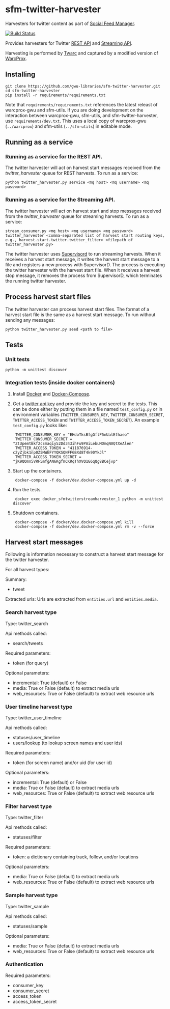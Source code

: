 # sfm-twitter-harvester
Harvesters for twitter content as part of [Social Feed Manager](http://gwu-libraries.github.io/sfm-ui).

[![Build Status](https://travis-ci.org/gwu-libraries/sfm-twitter-harvester.svg?branch=master)](https://travis-ci.org/gwu-libraries/sfm-twitter-harvester)

Provides harvesters for Twitter [REST API](https://dev.twitter.com/rest/public) and [Streaming API](https://dev.twitter.com/streaming/overview).

Harvesting is performed by [Twarc](https://github.com/edsu/twarc) and captured by a modified version of [WarcProx](https://github.com/gwu-libraries/warcprox).

## Installing
    git clone https://github.com/gwu-libraries/sfm-twitter-harvester.git
    cd sfm-twitter-harvester
    pip install -r requirements/requirements.txt

Note that `requirements/requirements.txt` references the latest releast of warcprox-gwu and sfm-utils.
If you are doing development on the interaction between warcprox-gwu, sfm-utils, and sfm-twitter-harvester,
use `requirements/dev.txt`. This uses a local copy of warcprox-gwu (`../warcprox`) and sfm-utils (`../sfm-utils`)
in editable mode.


## Running as a service
### Running as a service for the REST API.
The twitter harvester will act on harvest start messages received from the  *twitter_harvester* queue for REST harvests. To run as a service:

    python twitter_harvester.py service <mq host> <mq username> <mq password>

### Running as a service for the Streaming API.
The twitter harvester will act on harvest start and stop messages received from the *twitter_harvester* queue for streaming harvests. To run as a service:

    stream_consumer.py <mq host> <mq username> <mq password> twitter_harvester <comma-separated list of harvest start routing keys, e.g., harvest.start.twitter.twitter_filter> <filepath of twitter_harvester.py>
    
The twitter harvester uses [Supervisord](http://supervisord.org/) to run streaming harvests.  When it receives a harvest start message, it writes the harvest start message to a file and registers a new process with SupervisorD.  The process is executing the twitter harvester with the harvest start file.  When it receives a harvest stop message, it removes the process from SupervisorD, which terminates the running twitter harvester.

## Process harvest start files
The twitter harvester can process harvest start files. The format of a harvest start file is the same as a harvest start message.  To run without sending any messages:

    python twitter_harvester.py seed <path to file>

## Tests

### Unit tests
    python -m unittest discover

### Integration tests (inside docker containers)
1. Install [Docker](https://docs.docker.com/installation/) and [Docker-Compose](https://docs.docker.com/compose/install/).
2. Get a [twitter api key](https://apps.twitter.com/) and provide the key and secret to the tests. This can be done either by putting them in a file named `test_config.py` or in environment variables (`TWITTER_CONSUMER_KEY`,  `TWITTER_CONSUMER_SECRET`, `TWITTER_ACCESS_TOKEN` and `TWITTER_ACCESS_TOKEN_SECRET`).  An example `test_config.py` looks like:

        TWITTER_CONSUMER_KEY = "EHdoTksBfgGflP5nUalEfhaeo"
        TWITTER_CONSUMER_SECRET = "ZtUpemtBkf2cEmaqiy52Dd343ihFu9PAiLebuMOmqN0QtXeAlen"
        TWITTER_ACCESS_TOKEN = "411876914-c2yZjbk1np0Z5MWEFYYQKSQNFFGBXd8T4k90YkJl"
        TWITTER_ACCESS_TOKEN_SECRET = "jK9QOmn5VRF5mfgAN6KgfmCKRqThXVQ1G6qQg8BCejvp"

2. Start up the containers.

        docker-compose -f docker/dev.docker-compose.yml up -d

3. Run the tests.

        docker exec docker_sfmtwitterstreamharvester_1 python -m unittest discover

4. Shutdown containers.

        docker-compose -f docker/dev.docker-compose.yml kill
        docker-compose -f docker/dev.docker-compose.yml rm -v --force
        

## Harvest start messages
Following is information necessary to construct a harvest start message for the twitter harvester.

For all harvest types:

Summary:

  * tweet

Extracted urls: Urls are extracted from `entities.url` and `entities.media`.

### Search harvest type

Type: twitter_search

Api methods called:

  * search/tweets

Required parameters:

  * token (for query)

Optional parameters:

  * incremental: True (default) or False
  * media: True or False (default) to extract media urls
  * web_resources: True or False (default) to extract web resource urls
  
### User timeline harvest type

Type: twitter_user_timeline

Api methods called:

  * statuses/user_timeline
  * users/lookup (to lookup screen names and user ids)

Required parameters:

  * token (for screen name) and/or uid (for user id)

Optional parameters:

  * incremental: True (default) or False
  * media: True or False (default) to extract media urls
  * web_resources: True or False (default) to extract web resource urls
  
### Filter harvest type

Type: twitter_filter

Api methods called:

 * statuses/filter

Required parameters:

  * token: a dictionary containing track, follow, and/or locations
  
Optional parameters:

  * media: True or False (default) to extract media urls
  * web_resources: True or False (default) to extract web resource urls


### Sample harvest type

Type: twitter_sample

Api methods called:

 * statuses/sample

Optional parameters:

  * media: True or False (default) to extract media urls
  * web_resources: True or False (default) to extract web resource urls


### Authentication

Required parameters:

  * consumer_key
  * consumer_secret
  * access_token
  * access_token_secret
